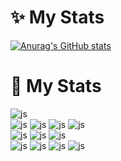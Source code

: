 <!--
**Gundue/Gundue** is a ✨ _special_ ✨ repository because its `README.md` (this file) appears on your GitHub profile.

Here are some ideas to get you started:

- 🔭 I’m currently working on ...
- 🌱 I’m currently learning ...
- 👯 I’m looking to collaborate on ...
- 🤔 I’m looking for help with ...
- 💬 Ask me about ...
- 📫 How to reach me: ...
- 😄 Pronouns: ...
- ⚡ Fun fact: ...
-->

# ✨ My Stats
[![Anurag's GitHub stats](https://github-readme-stats.vercel.app/api?username=Gundue)](https://github.com/anuraghazra/github-readme-stats)


# 🔭 My Stats
![js](https://img.shields.io/badge/github%20actions-%232671E5.svg?style=for-the-badge&logo=githubactions&logoColor=white)
<br/>
![js](https://img.shields.io/badge/Python-3776AB?style=for-the-badge&logo=python&logoColor=white)
![js](https://img.shields.io/badge/PHP-777BB4?style=for-the-badge&logo=php&logoColor=white)
![js](https://img.shields.io/badge/FastAPI-005571?style=for-the-badge&logo=fastapi)
![js](https://img.shields.io/badge/flask-%23000.svg?style=for-the-badge&logo=flask&logoColor=white)
<br/>
![js](https://img.shields.io/badge/MySQL-00000F?style=for-the-badge&logo=mysql&logoColor=white)
![js](https://img.shields.io/badge/PostgreSQL-316192?style=for-the-badge&logo=postgresql&logoColor=white)
![js](https://img.shields.io/badge/sqlite-%2307405e.svg?style=for-the-badge&logo=sqlite&logoColor=white)
<br/>
![js](https://img.shields.io/badge/docker-%230db7ed.svg?style=for-the-badge&logo=docker&logoColor=white)
![js](https://img.shields.io/badge/Linux-FCC624?style=for-the-badge&logo=linux&logoColor=black)
![js](https://img.shields.io/badge/Ubuntu-E95420?style=for-the-badge&logo=ubuntu&logoColor=white)
![js](https://img.shields.io/badge/grafana-%23F46800.svg?style=for-the-badge&logo=grafana&logoColor=white)





	


